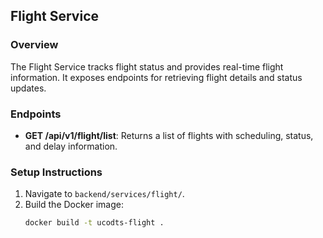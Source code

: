 ## Flight Service

### Overview
The Flight Service tracks flight status and provides real-time flight information. It exposes endpoints for retrieving flight details and status updates.

### Endpoints
- **GET /api/v1/flight/list**: Returns a list of flights with scheduling, status, and delay information.

### Setup Instructions
1. Navigate to `backend/services/flight/`.
2. Build the Docker image:
   ```bash
   docker build -t ucodts-flight .

